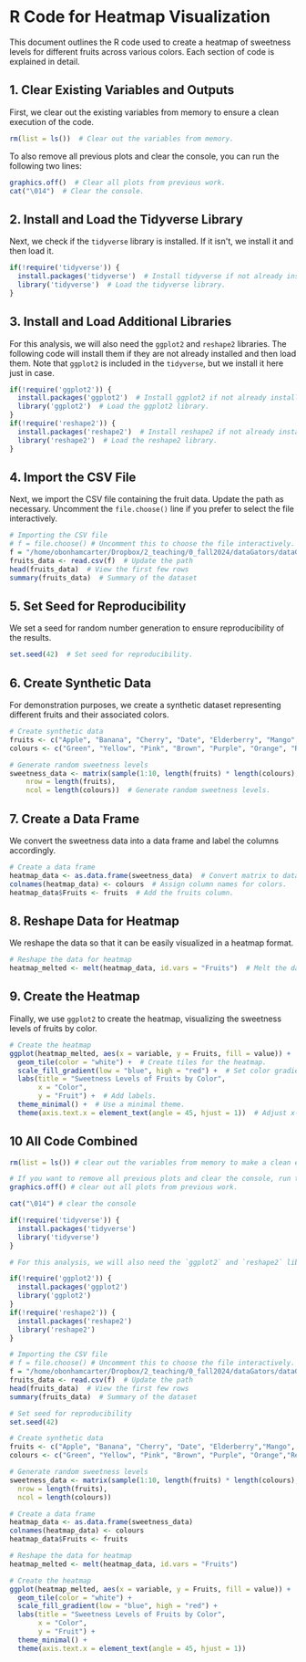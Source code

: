# R Code for Heatmap Visualization

This document outlines the R code used to create a heatmap of sweetness levels for different fruits across various colors. Each section of code is explained in detail.

## 1. Clear Existing Variables and Outputs

First, we clear out the existing variables from memory to ensure a clean execution of the code.

```r
rm(list = ls())  # Clear out the variables from memory.
```

To also remove all previous plots and clear the console, you can run the following two lines:

```r
graphics.off()  # Clear all plots from previous work.
cat("\014")  # Clear the console.
```

## 2. Install and Load the Tidyverse Library

Next, we check if the `tidyverse` library is installed. If it isn't, we install it and then load it.

```r
if(!require('tidyverse')) {
  install.packages('tidyverse')  # Install tidyverse if not already installed.
  library('tidyverse')  # Load the tidyverse library.
}
```

## 3. Install and Load Additional Libraries

For this analysis, we will also need the `ggplot2` and `reshape2` libraries. The following code will install them if they are not already installed and then load them. Note that `ggplot2` is included in the `tidyverse`, but we install it here just in case.

```r
if(!require('ggplot2')) {
  install.packages('ggplot2')  # Install ggplot2 if not already installed.
  library('ggplot2')  # Load the ggplot2 library.
}
if(!require('reshape2')) {
  install.packages('reshape2')  # Install reshape2 if not already installed.
  library('reshape2')  # Load the reshape2 library.
}
```

## 4. Import the CSV File

Next, we import the CSV file containing the fruit data. Update the path as necessary. Uncomment the `file.choose()` line if you prefer to select the file interactively.

```r
# Importing the CSV file
# f = file.choose() # Uncomment this to choose the file interactively.
f = "/home/obonhamcarter/Dropbox/2_teaching/0_fall2024/dataGators/dataGators_org/brainstorm/lessons/data/fruits_colours.csv"
fruits_data <- read.csv(f)  # Update the path
head(fruits_data)  # View the first few rows
summary(fruits_data)  # Summary of the dataset
```

## 5. Set Seed for Reproducibility

We set a seed for random number generation to ensure reproducibility of the results.

```r
set.seed(42)  # Set seed for reproducibility.
```

## 6. Create Synthetic Data

For demonstration purposes, we create a synthetic dataset representing different fruits and their associated colors.

```r
# Create synthetic data
fruits <- c("Apple", "Banana", "Cherry", "Date", "Elderberry", "Mango", "Strawberry")  # List of fruits
colours <- c("Green", "Yellow", "Pink", "Brown", "Purple", "Orange", "Red")  # List of colors

# Generate random sweetness levels
sweetness_data <- matrix(sample(1:10, length(fruits) * length(colours), replace = TRUE),
    nrow = length(fruits),
    ncol = length(colours))  # Generate random sweetness levels.
```

## 7. Create a Data Frame

We convert the sweetness data into a data frame and label the columns accordingly.

```r
# Create a data frame
heatmap_data <- as.data.frame(sweetness_data)  # Convert matrix to data frame.
colnames(heatmap_data) <- colours  # Assign column names for colors.
heatmap_data$Fruits <- fruits  # Add the fruits column.
```

## 8. Reshape Data for Heatmap

We reshape the data so that it can be easily visualized in a heatmap format.

```r
# Reshape the data for heatmap
heatmap_melted <- melt(heatmap_data, id.vars = "Fruits")  # Melt the data for heatmap visualization.
```

## 9. Create the Heatmap

Finally, we use `ggplot2` to create the heatmap, visualizing the sweetness levels of fruits by color.

```r
# Create the heatmap
ggplot(heatmap_melted, aes(x = variable, y = Fruits, fill = value)) +
  geom_tile(color = "white") +  # Create tiles for the heatmap.
  scale_fill_gradient(low = "blue", high = "red") +  # Set color gradient.
  labs(title = "Sweetness Levels of Fruits by Color",
       x = "Color",
       y = "Fruit") +  # Add labels.
  theme_minimal() +  # Use a minimal theme.
  theme(axis.text.x = element_text(angle = 45, hjust = 1))  # Adjust x-axis text.
```
## 10 All Code Combined

``` r
rm(list = ls()) # clear out the variables from memory to make a clean execution of the code.

# If you want to remove all previous plots and clear the console, run the following two lines.
graphics.off() # clear out all plots from previous work.

cat("\014") # clear the console

if(!require('tidyverse')) {
  install.packages('tidyverse')
  library('tidyverse')
}

# For this analysis, we will also need the `ggplot2` and `reshape2` libraries. The below code will install them is they are not yet installed and will then load them. Note: `ggplot2` may already be installed in the `tidyverse` library. We install it here just in case.

if(!require('ggplot2')) {
  install.packages('ggplot2')
  library('ggplot2')
}
if(!require('reshape2')) {
  install.packages('reshape2')
  library('reshape2')
}

# Importing the CSV file
# f = file.choose() # Uncomment this to choose the file interactively.
f = "/home/obonhamcarter/Dropbox/2_teaching/0_fall2024/dataGators/dataGators_org/brainstorm/lessons/data/fruits_colours.csv"
fruits_data <- read.csv(f)  # Update the path
head(fruits_data)  # View the first few rows
summary(fruits_data)  # Summary of the dataset

# Set seed for reproducibility
set.seed(42)

# Create synthetic data
fruits <- c("Apple", "Banana", "Cherry", "Date", "Elderberry","Mango", "Strawberry")
colours <- c("Green", "Yellow", "Pink", "Brown", "Purple", "Orange","Red")

# Generate random sweetness levels
sweetness_data <- matrix(sample(1:10, length(fruits) * length(colours), replace = TRUE),
  nrow = length(fruits),
  ncol = length(colours))

# Create a data frame
heatmap_data <- as.data.frame(sweetness_data)
colnames(heatmap_data) <- colours
heatmap_data$Fruits <- fruits

# Reshape the data for heatmap
heatmap_melted <- melt(heatmap_data, id.vars = "Fruits")

# Create the heatmap
ggplot(heatmap_melted, aes(x = variable, y = Fruits, fill = value)) +
  geom_tile(color = "white") +
  scale_fill_gradient(low = "blue", high = "red") +
  labs(title = "Sweetness Levels of Fruits by Color",
       x = "Color",
       y = "Fruit") +
  theme_minimal() +
  theme(axis.text.x = element_text(angle = 45, hjust = 1))

```